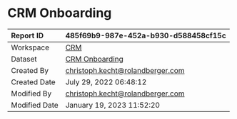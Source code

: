 



# CRM Onboarding

|Report ID|485f69b9-987e-452a-b930-d588458cf15c|
| :--- | :--- |
|Workspace|[CRM](../Workspaces/CRM.md)|
|Dataset|[CRM Onboarding](../Datasets/CRM-Onboarding.md)|
|Created By|christoph.kecht@rolandberger.com|
|Created Date|July 29, 2022 06:48:12|
|Modified By|christoph.kecht@rolandberger.com|
|Modified Date|January 19, 2023 11:52:20|
